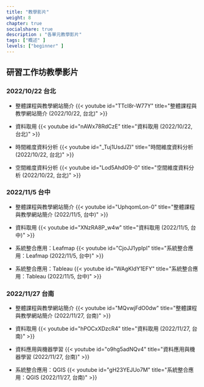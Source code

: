 ```yaml
---
title: "教學影片"
weight: 8
chapter: true
socialshare: true
description : "各單元教學影片"
tags: ["概述" ]
levels: ["beginner" ]
---
```


## 研習工作坊教學影片 
###

### 2022/10/22 台北

- 整體課程與教學網站簡介
  {{< youtube id="TTcI8r-W77Y" title="整體課程與教學網站簡介 (2022/10/22, 台北)" >}}

- 資料取用
  {{< youtube id="nAWx78RdCzE" title="資料取用 (2022/10/22, 台北)" >}}

- 時間維度資料分析
  {{< youtube id="_Tuj1UsdJZI" title="時間維度資料分析 (2022/10/22, 台北)" >}}

- 空間維度資料分析
  {{< youtube id="Lod5AhdO9-0" title="空間維度資料分析 (2022/10/22, 台北)" >}}


### 2022/11/5 台中

- 整體課程與教學網站簡介
  {{< youtube id="UphqomLon-0" title="整體課程與教學網站簡介 (2022/11/5, 台中)" >}}

- 資料取用
  {{< youtube id="XNzRA8P_w4w" title="資料取用 (2022/11/5, 台中)" >}}

- 系統整合應用：Leafmap
  {{< youtube id="CjoJJ1ypIpI" title="系統整合應用：Leafmap (2022/11/5, 台中)" >}}

- 系統整合應用：Tableau
  {{< youtube id="WAgKIdY1EFY" title="系統整合應用：Tableau (2022/11/5, 台中)" >}}


### 2022/11/27 台南

- 整體課程與教學網站簡介
  {{< youtube id="MQvwjFdO0dw" title="整體課程與教學網站簡介 (2022/11/27, 台南)" >}}

- 資料取用
  {{< youtube id="hPOCxXDzcR4" title="資料取用 (2022/11/27, 台南)" >}}

- 資料應用與機器學習
  {{< youtube id="o9hg5adNQv4" title="資料應用與機器學習 (2022/11/27, 台南)" >}}

- 系統整合應用：QGIS
  {{< youtube id="gH23YEJUo7M" title="系統整合應用：QGIS (2022/11/27, 台南)" >}}

